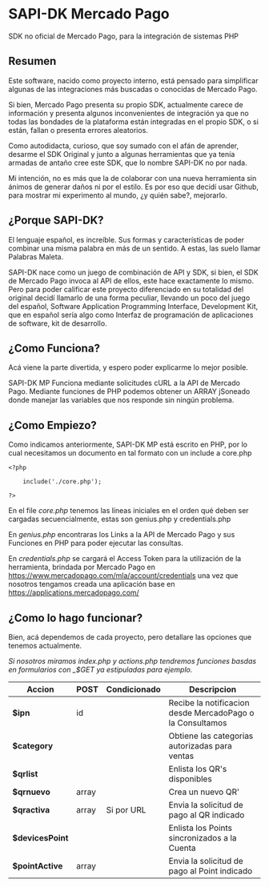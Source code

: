 # SAPI-DK Mercado Pago
SDK no oficial de Mercado Pago, para la integración de sistemas PHP


## Resumen
Este software, nacido como proyecto interno, está pensado para simplificar algunas de las integraciones más buscadas o conocidas de Mercado Pago.

Si bien, Mercado Pago presenta su propio SDK, actualmente carece de información y presenta algunos inconvenientes de integración ya que no todas las bondades de la plataforma están integradas en el propio SDK, o si están, fallan o presenta errores aleatorios.  

Como autodidacta, curioso, que soy sumado con el afán de aprender, desarme el SDK Original y junto a algunas herramientas que ya tenía armadas de antaño cree este SDK, que lo nombre SAPI-DK no por nada.  

Mi intención, no es más que la de colaborar con una nueva herramienta sin ánimos de generar daños ni por el estilo. Es por eso que decidí usar Github, para mostrar mi experimento al mundo, ¿y quién sabe?, mejorarlo.

## ¿Porque SAPI-DK?
El lenguaje español, es increíble. Sus formas y características de poder combinar una misma palabra en más de un sentido. A estas, las suelo llamar Palabras Maleta.  

SAPI-DK nace como un juego de combinación de API y SDK, si bien, el SDK de Mercado Pago invoca al API de ellos, este hace exactamente lo mismo. Pero para poder calificar este proyecto diferenciado en su totalidad del original decidí llamarlo de una forma peculiar, llevando un poco del juego del español, Software Application Programming Interface, Development Kit, que en español sería algo como Interfaz de programación de aplicaciones de software, kit de desarrollo.


## ¿Como Funciona?

Acá viene la parte divertida, y espero poder explicarme lo mejor posible.

SAPI-DK MP Funciona mediante solicitudes cURL a la API de Mercado Pago. Mediante funciones de PHP podemos obtener un ARRAY jSoneado donde manejar las variables que nos responde sin ningún problema.  

## ¿Como Empiezo?

Como indicamos anteriormente, SAPI-DK MP está escrito en PHP, por lo cual necesitamos un documento en tal formato con un include a core.php


```
<?php

	include('./core.php');

?>
```

En el file _core.php_ tenemos las líneas iniciales en el orden qué deben ser cargadas secuencialmente, estas son genius.php y credentials.php

En _genius.php_ encontraras los Links a la API de Mercado Pago y sus Funciones en PHP para poder ejecutar las consultas.  

En _credentials.php_ se cargará el Access Token para la utilización de la herramienta, brindada por Mercado Pago en https://www.mercadopago.com/mla/account/credentials una vez que nosotros tengamos creada una aplicación base en https://applications.mercadopago.com/



## ¿Como lo hago funcionar?
Bien, acá dependemos de cada proyecto, pero detallare las opciones que tenemos actualmente.

*Si nosotros miramos index.php y actions.php tendremos funciones basdas en formularios con __$_GET__ ya estipuladas para ejemplo.*

| Accion | POST | Condicionado | Descripcion |
| ------ | ----------- | ----------- | ----------- |
| __$ipn__   |id|| Recibe la notificacion desde MercadoPago o la Consultamos |
| __$category__ ||| Obtiene las categorias autorizadas para ventas |
| __$qrlist__||| Enlista los QR's disponibles  |
| __$qrnuevo__|array|| Crea un nuevo QR'  |
| __$qractiva__|array|Si por URL| Envia la solicitud de pago al QR indicado  |
| __$devicesPoint__|||Enlista los Points sincronizados a la Cuenta|
| __$pointActive__|array||Envia la solicitud de pago al Point indicado|
